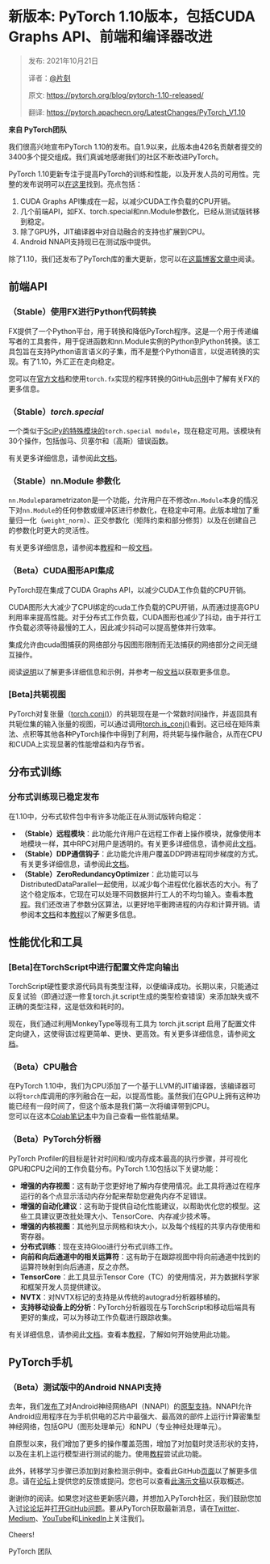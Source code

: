 # 新版本: PyTorch 1.10版本，包括CUDA Graphs API、前端和编译器改进

> 发布: 2021年10月21日
> 
> 译者：[@片刻](https://github.com/jiangzhonglian)
> 
> 原文: <https://pytorch.org/blog/pytorch-1.10-released/>
> 
> 翻译: <https://pytorch.apachecn.org/LatestChanges/PyTorch_V1.10>

**来自 PyTorch团队**

我们很高兴地宣布PyTorch 1.10的发布。自1.9以来，此版本由426名贡献者提交的3400多个提交组成。我们真诚地感谢我们的社区不断改进PyTorch。

PyTorch 1.10更新专注于提高PyTorch的训练和性能，以及开发人员的可用性。完整的发布说明可以[在这里](https://github.com/pytorch/pytorch/releases/tag/v1.10.0)找到。亮点包括：

1.  CUDA Graphs API集成在一起，以减少CUDA工作负载的CPU开销。
2.  几个前端API，如FX、torch.special和nn.Module参数化，已经从测试版转移到稳定。
3.  除了GPU外，JIT编译器中对自动融合的支持也扩展到CPU。
4.  Android NNAPI支持现已在测试版中提供。

除了1.10，我们还发布了PyTorch库的重大更新，您可以在[这篇博客文章中](https://pytorch.org/blog/pytorch-1.10-new-library-releases/)阅读。

## 前端API

### （Stable）使用FX进行Python代码转换

FX提供了一个Python平台，用于转换和降低PyTorch程序。这是一个用于传递编写者的工具套件，用于促进函数和nn.Module实例的Python到Python转换。该工具包旨在支持Python语言语义的子集，而不是整个Python语言，以促进转换的实现。有了1.10，外汇正在走向稳定。

您可以在[官方文档](https://pytorch.org/docs/master/fx.html)和使用`torch.fx`实现的程序转换的GitHub[示例](https://github.com/pytorch/examples/tree/master/fx)中了解有关FX的更多信息。

### （Stable）*torch.special*

一个类似于[SciPy的特殊模块的](https://docs.scipy.org/doc/scipy/reference/special.html)`torch.special module`，现在稳定可用。该模块有30个操作，包括伽马、贝塞尔和（高斯）错误函数。

有关更多详细信息，请参阅此[文档](https://pytorch.org/docs/master/special.html)。

### （Stable）nn.Module 参数化

`nn.Module`parametrizaton是一个功能，允许用户在不修改`nn.Module`本身的情况下对`nn.Module`的任何参数或缓冲区进行参数化，在稳定中可用。此版本增加了重量归一化（`weight_norm`）、正交参数化（矩阵约束和部分修剪）以及在创建自己的参数化时更大的灵活性。

有关更多详细信息，请参阅本[教程](https://pytorch.org/tutorials/intermediate/parametrizations.html)和一般[文档](https://pytorch.org/docs/master/generated/torch.nn.utils.parametrizations.spectral_norm.html?highlight=parametrize)。

### （Beta）CUDA图形API集成

PyTorch现在集成了CUDA Graphs API，以减少CUDA工作负载的CPU开销。

CUDA图形大大减少了CPU绑定的cuda工作负载的CPU开销，从而通过提高GPU利用率来提高性能。对于分布式工作负载，CUDA图形也减少了抖动，由于并行工作负载必须等待最慢的工人，因此减少抖动可以提高整体并行效率。

集成允许由cuda图捕获的网络部分与因图形限制而无法捕获的网络部分之间无缝互操作。

阅读[说明](https://pytorch.org/docs/master/notes/cuda.html#cuda-graphs)以了解更多详细信息和示例，并参考一般[文档](https://pytorch.org/docs/master/generated/torch.cuda.CUDAGraph.html#torch.cuda.CUDAGraph)以获取更多信息。

### \[Beta\]共轭视图

PyTorch对复张量（[torch.conj()](https://pytorch.org/docs/1.10.0/generated/torch.conj.html?highlight=conj#torch.conj)）的共轭现在是一个常数时间操作，并返回具有共轭位集的输入张量的视图，可以通过调用[torch.is\_conj()](https://pytorch.org/docs/1.10.0/generated/torch.is_conj.html?highlight=is_conj#torch.is_conj)看到。这已经在矩阵乘法、点积等其他各种PyTorch操作中得到了利用，将共轭与操作融合，从而在CPU和CUDA上实现显著的性能增益和内存节省。

## 分布式训练

### 分布式训练现已稳定发布

在1.10中，分布式软件包中有许多功能正在从测试版转向稳定：

*   **（Stable）远程模块**：此功能允许用户在远程工作者上操作模块，就像使用本地模块一样，其中RPC对用户是透明的。有关更多详细信息，请参阅此[文档](https://pytorch.org/docs/master/rpc.html#remotemodule)。
*   **（Stable）DDP通信钩子**：此功能允许用户覆盖DDP跨进程同步梯度的方式。有关更多详细信息，请参阅此[文档](https://pytorch.org/docs/master/rpc.html#remotemodule)。
*   **（Stable）ZeroRedundancyOptimizer**：此功能可以与DistributedDataParallel一起使用，以减少每个进程优化器状态的大小。有了这个稳定版本，它现在可以处理不同数据并行工人的不均匀输入。查看本[教程](https://pytorch.org/tutorials/advanced/generic_join.html)。我们还改进了参数分区算法，以更好地平衡跨进程的内存和计算开销。请参阅本[文档](https://pytorch.org/docs/master/distributed.optim.html)和本[教程](https://pytorch.org/tutorials/recipes/zero_redundancy_optimizer.html)以了解更多信息。

## 性能优化和工具

### \[Beta\]在TorchScript中进行配置文件定向输出

TorchScript硬性要求源代码具有类型注释，以便编译成功。长期以来，只能通过反复试验（即通过逐一修复torch.jit.script生成的类型检查错误）来添加缺失或不正确的类型注释，这是低效和耗时的。

现在，我们通过利用MonkeyType等现有工具为 torch.jit.script 启用了配置文件定向键入，这使得该过程更简单、更快、更高效。有关更多详细信息，请参阅[文档](https://pytorch.org/docs/1.9.0/jit.html)。

### （Beta）CPU融合

在PyTorch 1.10中，我们为CPU添加了一个基于LLVM的JIT编译器，该编译器可以将`torch`库调用的序列融合在一起，以提高性能。虽然我们在GPU上拥有这种功能已经有一段时间了，但这个版本是我们第一次将编译带到CPU。  
您可以在这本[Colab笔记本](https://colab.research.google.com/drive/1xaH-L0XjsxUcS15GG220mtyrvIgDoZl6?usp=sharing)中为自己查看一些性能结果。

### （Beta）PyTorch分析器

PyTorch Profiler的目标是针对时间和/或内存成本最高的执行步骤，并可视化GPU和CPU之间的工作负载分布。PyTorch 1.10包括以下关键功能：

*   **增强的内存视图**：这有助于您更好地了解内存使用情况。此工具将通过在程序运行的各个点显示活动内存分配来帮助您避免内存不足错误。
*   **增强的自动化建议**：这有助于提供自动化性能建议，以帮助优化您的模型。这些工具建议更改批处理大小、TensorCore、内存减少技术等。
*   **增强的内核视图**：其他列显示网格和块大小，以及每个线程的共享内存使用和寄存器。
*   **分布式训练**：现在支持Gloo进行分布式训练工作。
*   **向前和向后通道中的相关运算符**：这有助于在跟踪视图中将向前通道中找到的运算符映射到向后通道，反之亦然。
*   **TensorCore**：此工具显示Tensor Core（TC）的使用情况，并为数据科学家和框架开发人员提供建议。
*   **NVTX**：对NVTX标记的支持是从传统的autograd分析器移植的。
*   **支持移动设备上的分析**：PyTorch分析器现在与TorchScript和移动后端具有更好的集成，可以为移动工作负载进行跟踪收集。

有关详细信息，请参阅此[文档](https://pytorch.org/docs/stable/profiler.html)。查看本[教程](https://pytorch.org/tutorials/recipes/recipes/profiler_recipe.html)，了解如何开始使用此功能。

## PyTorch手机

### （Beta）测试版中的Android NNAPI支持

去年，我们[发布了](https://medium.com/pytorch/pytorch-mobile-now-supports-android-nnapi-e2a2aeb74534)对Android神经网络API（NNAPI）的[原型支持](https://medium.com/pytorch/pytorch-mobile-now-supports-android-nnapi-e2a2aeb74534)。NNAPI允许Android应用程序在为手机供电的芯片中最强大、最高效的部件上运行计算密集型神经网络，包括GPU（图形处理单元）和NPU（专业神经处理单元）。

自原型以来，我们增加了更多的操作覆盖范围，增加了对加载时灵活形状的支持，以及在主机上运行模型进行测试的能力。使用[教程](https://pytorch.org/tutorials/prototype/nnapi_mobilenetv2.html)尝试此功能。

此外，转移学习步骤已添加到对象检测示例中。查看此GitHub[页面](https://github.com/pytorch/android-demo-app/tree/master/ObjectDetection#transfer-learning)以了解更多信息。请在[论坛](https://discuss.pytorch.org/c/mobile/18)上提供您的反馈或提问。您也可以查看[此演示文稿](https://www.youtube.com/watch?v=B-2spa3UCTU)以获取概述。

谢谢你的阅读。如果您对这些更新感兴趣，并想加入PyTorch社区，我们鼓励您加入[讨论论坛](https://discuss.pytorch.org/)并[打开GitHub问题](https://github.com/pytorch/pytorch/issues)。要从PyTorch获取最新消息，请在[Twitter](https://twitter.com/PyTorch)、[Medium](https://medium.com/pytorch)、[YouTube](https://www.youtube.com/pytorch)和[LinkedIn](https://www.linkedin.com/company/pytorch)上关注我们。

Cheers!

PyTorch 团队
